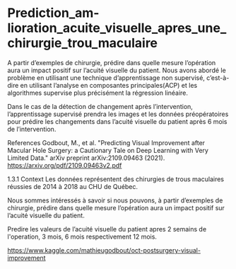 # Prediction_am-lioration_acuite_visuelle_apres_une_chirurgie_trou_maculaire
A partir d’exemples de chirurgie, prédire dans quelle mesure l’opération aura un impact positif sur l’acuité visuelle du patient.
Nous avons abordé le problème en utilisant une technique d’apprentissage non supervisé, c’est-à-dire en utilisant l’analyse en composantes principales(ACP) et les algorithmes supervise plus précisément la régression linéaire. 

Dans le cas de la détection de changement après l’intervention, l’apprentissage supervisé prendra les images et les données préopératoires pour prédire les changements dans l’acuité visuelle du patient après 6 mois de l’intervention. 

References Godbout, M., et al. "Predicting Visual Improvement after Macular Hole Surgery: a Cautionary Tale on Deep Learning with Very Limited Data." arXiv preprint arXiv:2109.09463 (2021). https://arxiv.org/pdf/2109.09463v2.pdf

1.3.1  Context
Les données représentent des chirurgies de trous maculaires réussies de 2014 à 2018 au CHU de Québec.

Nous sommes intéressés à savoir si nous pouvons, à partir d’exemples de chirurgie, prédire dans quelle mesure l’opération aura un impact positif sur l’acuité visuelle du patient.

Predire les valeurs de l’acuité visuelle du patient apres 2 semains de l'operation, 3 mois, 6 mois respectivement 12 mois.

https://www.kaggle.com/mathieugodbout/oct-postsurgery-visual-improvement